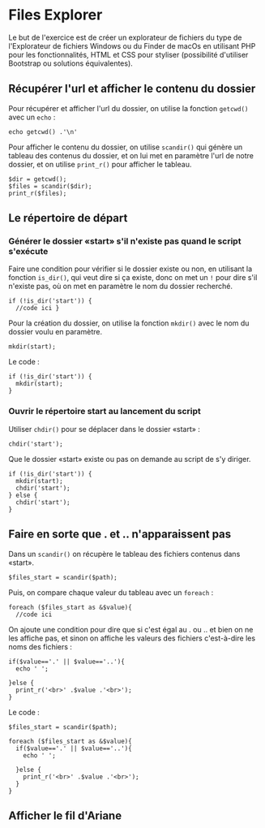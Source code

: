 # Files Explorer
Le but de l'exercice est de créer un  explorateur de fichiers du type de l'Explorateur de fichiers Windows ou du Finder de macOs en utilisant PHP pour les fonctionnalités, HTML et CSS pour styliser (possibilité d'utiliser Bootstrap ou solutions équivalentes).

## Récupérer l'url et afficher le contenu du dossier
Pour récupérer et afficher l'url du dossier, on utilise la fonction ```getcwd()``` avec un ```echo``` :
```
echo getcwd() .'\n'
```
Pour afficher le contenu du dossier, on utilise ```scandir()``` qui génère un tableau des contenus du dossier, et on lui met en paramètre l'url de notre dossier, et on utilise ```print_r()``` pour afficher le tableau.
```
$dir = getcwd();
$files = scandir($dir);
print_r($files);

```

## Le répertoire de départ

### Générer le dossier «start» s'il n'existe pas quand le script s'exécute
Faire une condition pour vérifier si le dossier existe ou non, en utilisant la fonction ```is_dir()```, qui veut dire si ça existe, donc on met un ```!``` pour dire s'il n'existe pas, où on met en paramètre le nom du dossier recherché.
```
if (!is_dir('start')) {
  //code ici }
```
Pour la création du dossier, on utilise la fonction ```mkdir()``` avec le nom du dossier voulu en paramètre.
```
mkdir(start);
```
Le code :
```
if (!is_dir('start')) {
  mkdir(start);
}
```

### Ouvrir le répertoire start au lancement du script
Utiliser ```chdir()``` pour se déplacer dans le dossier «start» :
```
chdir('start');
```
Que le dossier «start» existe ou pas on demande au script de s'y diriger.
```
if (!is_dir('start')) {
  mkdir(start);
  chdir('start');
} else {
  chdir('start');
}
```

## Faire en sorte que . et .. n'apparaissent pas
Dans un ```scandir()``` on récupère le tableau des fichiers contenus dans «start».
```
$files_start = scandir($path);
```
Puis, on compare chaque valeur du tableau avec un ```foreach``` :
```
foreach ($files_start as &$value){
  //code ici
```
On ajoute une condition pour dire que si c'est égal au . ou .. et bien on ne les affiche pas, et sinon on affiche les valeurs des fichiers c'est-à-dire les noms des fichiers :
```
if($value=='.' || $value=='..'){
  echo ' ';

}else {
  print_r('<br>' .$value .'<br>');
}
```
Le code :
```
$files_start = scandir($path);

foreach ($files_start as &$value){
  if($value=='.' || $value=='..'){
    echo ' ';

  }else {
    print_r('<br>' .$value .'<br>');
  }
}
```

## Afficher le fil d'Ariane
